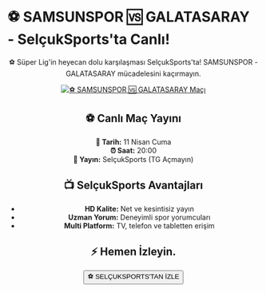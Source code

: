 <h1>⚽️ SAMSUNSPOR 🆚 GALATASARAY - SelçukSports'ta Canlı!</h1>

<center>
  <div class="content">
    <section id="samsun-galatasaray">
      <p>⚽️ Süper Lig'in heyecan dolu karşılaşması SelçukSports'ta! SAMSUNSPOR - GALATASARAY mücadelesini kaçırmayın.</p>
      <a href="https://canlimacinizle.blogspot.com/" title="⚽️ SAMSUNSPOR 🆚 GALATASARAY Canlı İzle" target="_blank">
        <img src="https://i.ibb.co/5K7Ks6w/zzzz3.gif" alt="⚽️ SAMSUNSPOR 🆚 GALATASARAY Maçı">
      </a>
      <p>
        <h2>⚽️ Canlı Maç Yayını</h2>
        <strong>📅 Tarih:</strong> 11 Nisan Cuma<br>
        <strong>⏰ Saat:</strong> 20:00<br>
        <strong>📡 Yayın:</strong> SelçukSports (TG Açmayın)
      </p>
    </section>
    <section id="neden-selcuksports">
      <h2>📺 SelçukSports Avantajları</h2>
      <ul>
        <li><strong>HD Kalite:</strong> Net ve kesintisiz yayın</li>
        <li><strong>Uzman Yorum:</strong> Deneyimli spor yorumcuları</li>
        <li><strong>Multi Platform:</strong> TV, telefon ve tabletten erişim</li>
      </ul>
    </section>
    <section id="canli-mac-linki">
      <h2>⚡ Hemen İzleyin.</h2>
      <a href="https://canlimacinizle.blogspot.com/" target="_blank">
        <button>⚽️ SELÇUKSPORTS'TAN İZLE</button>
      </a>
    </section>
  </div>
</center>
